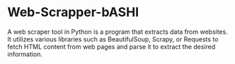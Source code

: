 # Web-Scrapper-bASHI
A web scraper tool in Python is a program that extracts data from websites. It utilizes various libraries such as BeautifulSoup, Scrapy, or Requests to fetch HTML content from web pages and parse it to extract the desired information. 
